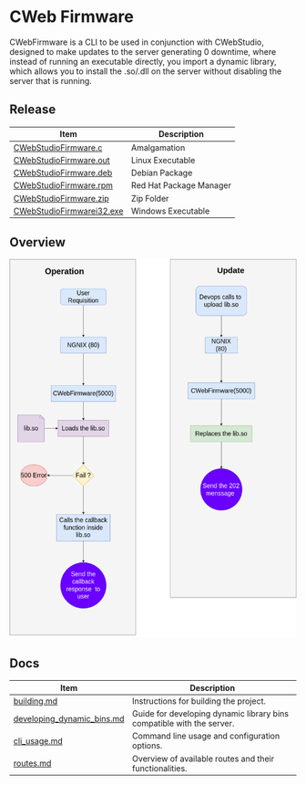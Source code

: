 # CWeb Firmware

CWebFirmware is a CLI to be used in conjunction with CWebStudio, designed to make updates to the server generating 0 downtime, where instead of running an executable directly, you import a dynamic library, which allows you to install the .so/.dll on the server without disabling the server that is running.
## Release 

|Item                                                                                                                             | Description                                                           |
|---------------------------------------------------------------------------------------------------------------------------------|-----------------------------------------------------------------------|
|[CWebStudioFirmware.c](https://github.com/OUIsolutions/CWebStudioFirmware/releases/download/0.1.1/CWebStudioFirmware.c)          | Amalgamation                                                          |
|[CWebStudioFirmware.out](https://github.com/OUIsolutions/CWebStudioFirmware/releases/download/0.1.1/CWebStudioFirmware.out)      | Linux Executable                                                      |
|[CWebStudioFirmware.deb](https://github.com/OUIsolutions/CWebStudioFirmware/releases/download/0.1.1/CWebStudioFirmware.deb)      | Debian Package                                                        |
|[CWebStudioFirmware.rpm](https://github.com/OUIsolutions/CWebStudioFirmware/releases/download/0.1.1/CWebStudioFirmware.rpm)      | Red Hat Package Manager                                               |
|[CWebStudioFirmware.zip](https://github.com/OUIsolutions/CWebStudioFirmware/releases/download/0.1.1/CWebStudioFirmware.zip)      | Zip Folder                                                            |
|[CWebStudioFirmwarei32.exe](https://github.com/OUIsolutions/CWebStudioFirmware/releases/download/0.1.1/CWebStudioFirmwarei32.exe)| Windows Executable                                                    |
## Overview

![User point of view](/assets/operation3.png)


## Docs 
|Item                                                           | Description                                                           |
|---------------------------------------------------------------|-----------------------------------------------------------------------|
|[building.md](docs/build_instructions.md)                      | Instructions for building the project.                               |
|[developing_dynamic_bins.md](docs/developing_dynamic_bins.md)  | Guide for developing dynamic library bins compatible with the server. |
|[cli_usage.md](docs/cli_usage.md)                              | Command line usage and configuration options.                         |
|[routes.md](docs/routes.md)                                    | Overview of available routes and their functionalities.               |
